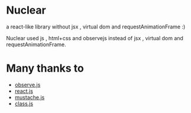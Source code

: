 # Nuclear
a react-like library without jsx , virtual dom and requestAnimationFrame :)

Nuclear used js , html+css and observejs instead of jsx , virtual dom and requestAnimationFrame.

# Many thanks to
* [observe.js](https://github.com/kmdjs/observejs)
* [react.js](http://facebook.github.io/react/) 
* [mustache.js](https://github.com/janl/mustache.js) 
* [class.js](http://ejohn.org/blog/simple-javascript-inheritance/) 


